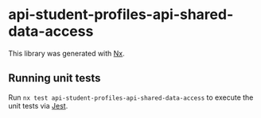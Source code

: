 # api-student-profiles-api-shared-data-access

This library was generated with [Nx](https://nx.dev).

## Running unit tests

Run `nx test api-student-profiles-api-shared-data-access` to execute the unit tests via [Jest](https://jestjs.io).
